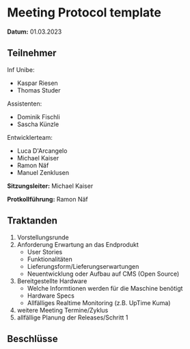 # Meeting Protocol template

**Datum:** 01.03.2023

## Teilnehmer
Inf Unibe:
- Kaspar Riesen
- Thomas Studer

Assistenten:
- Dominik Fischli
- Sascha Künzle


Entwicklerteam:
- Luca D'Arcangelo
- Michael Kaiser
- Ramon Näf
- Manuel Zenklusen

**Sitzungsleiter:** Michael Kaiser

**Protkollführung:** Ramon Näf

## Traktanden
1. Vorstellungsrunde
2. Anforderung Erwartung an das Endprodukt
    - User Stories
    - Funktionalitäten
    - Lieferungsform/Lieferungserwartungen
    - Neuentwicklung oder Aufbau auf CMS (Open Source)
3.  Bereitgestellte Hardware 
    - Welche Informtionen werden für die Maschine benötigt
    - Hardware Specs
    - Allfälliges Realtime Monitoring (z.B. UpTime Kuma)
4.  weitere Meeting Termine/Zyklus
5.  allfällige Planung der Releases/Schritt 1


## Beschlüsse
